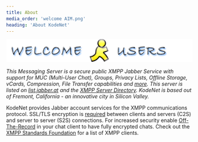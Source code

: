 ```yaml
---
title: About
media_order: 'welcome AIM.png'
heading: 'About KodeNet'
---
```

![AIM](welcome%20AIM.png)

_This Messaging Server is a secure public XMPP Jabber Service with support for MUC (Multi-User Chat), Groups, Privacy Lists, Offline Storage, vCards, Compression, File Transfer capabilities and [more](/docs/xep). This server is listed on [list.jabber.at](https://list.jabber.at/) and the [XMPP Server Directory](https://xmpp.net/directory.php). KodeNet is based out of Fremont, California - an innovative city in Silicon Valley._

KodeNet provides Jabber account services for the XMPP communications protocol. SSL/TLS encryption is [required](https://github.com/stpeter/manifesto/blob/master/manifesto.txt) between clients and servers (C2S) and server to server (S2S) connections. For increased security enable [Off-The-Record](https://otr.cypherpunks.ca/) in your chat client to have fully encrypted chats. Check out the [XMPP Standards Foundation](https://xmpp.org/software/clients.html) for a list of XMPP clients.
